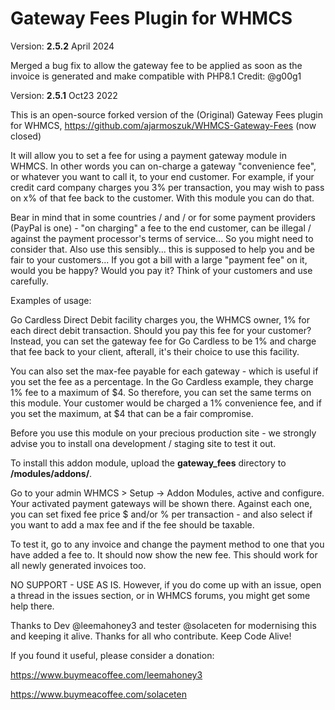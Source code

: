 # Gateway Fees Plugin for WHMCS

Version: **2.5.2**
April 2024

Merged a bug fix to allow the gateway fee to be applied as soon as the invoice is generated and make compatible with PHP8.1
Credit: @g00g1


Version: **2.5.1**
Oct23 2022

This is an open-source forked version of the (Original) Gateway Fees plugin for WHMCS, https://github.com/ajarmoszuk/WHMCS-Gateway-Fees (now closed)

It will allow you to set a fee for using a payment gateway module in WHMCS. In other words you can on-charge a gateway "convenience fee", or whatever you want to call it, to your end customer.  For example, if your credit card company charges you 3% per transaction, you may wish to pass on x% of that fee back to the customer.  With this module you can do that.  

Bear in mind that in some countries / and / or for some payment providers (PayPal is one) - "on charging" a fee to the end customer, can be illegal / against the payment processor's terms of service... So you might need to consider that.  Also use this sensibly... this is supposed to help you and be fair to your customers... If you got a bill with a large "payment fee" on it, would you be happy?  Would you pay it?  Think of your customers and use carefully.

Examples of usage:

Go Cardless Direct Debit facility charges you, the WHMCS owner, 1% for each direct debit transaction.  Should you pay this fee for your customer?  Instead, you can set the gateway fee for Go Cardless to be 1% and charge that fee back to your client, afterall, it's their choice to use this facility. 

You can also set the max-fee payable for each gateway - which is useful if you set the fee as a percentage.  In the Go Cardless example, they charge 1% fee to a maximum of $4.  So therefore, you can set the same terms on this module.  Your customer would be charged a 1% convenience fee, and if you set the maximum, at $4 that can be a fair compromise.

Before you use this module on your precious production site - we strongly advise you to install ona development / staging site to test it out.  

To install this addon module, upload the **gateway_fees** directory to **/modules/addons/**.

Go to your admin WHMCS > Setup -> Addon Modules, active and configure. Your activated payment gateways will be shown there. Against each one, you can set fixed fee price $ and/or % per transaction - and also select if you want to add a max fee and if the fee should be taxable.

To test it, go to any invoice and change the payment method to one that you have added a fee to.  It should now show the new fee.
This should work for all newly generated invoices too.

NO SUPPORT - USE AS IS.  However, if you do come up with an issue, open a thread in the issues section, or in WHMCS forums, you might get some help there.

Thanks to Dev @leemahoney3 and tester @solaceten for modernising this and keeping it alive.  Thanks for all who contribute. Keep Code Alive!

If you found it useful, please consider a donation:

https://www.buymeacoffee.com/leemahoney3

https://www.buymeacoffee.com/solaceten


